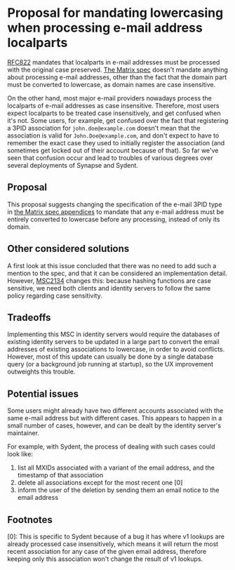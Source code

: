 # Proposal for mandating lowercasing when processing e-mail address localparts

[RFC822](https://tools.ietf.org/html/rfc822#section-3.4.7) mandates that
localparts in e-mail addresses must be processed with the original case
preserved. [The Matrix spec](https://matrix.org/docs/spec/appendices#pid-types)
doesn't mandate anything about processing e-mail addresses, other than the fact
that the domain part must be converted to lowercase, as domain names are case
insensitive.

On the other hand, most major e-mail providers nowadays process the localparts
of e-mail addresses as case insensitive. Therefore, most users expect localparts
to be treated case insensitively, and get confused when it's not. Some users,
for example, get confused over the fact that registering a 3PID association for
`john.doe@example.com` doesn't mean that the association is valid for
`John.Doe@example.com`, and don't expect to have to remember the exact
case they used to initially register the association (and sometimes get locked
out of their account because of that). So far we've seen that confusion occur
and lead to troubles of various degrees over several deployments of Synapse and
Sydent.

## Proposal

This proposal suggests changing the specification of the e-mail 3PID type in
[the Matrix spec appendices](https://matrix.org/docs/spec/appendices#pid-types)
to mandate that any e-mail address must be entirely converted to lowercase
before any processing, instead of only its domain.

## Other considered solutions

A first look at this issue concluded that there was no need to add such a
mention to the spec, and that it can be considered an implementation detail.
However, [MSC2134](https://github.com/matrix-org/matrix-doc/pull/2134) changes
this: because hashing functions are case sensitive, we need both clients and
identity servers to follow the same policy regarding case sensitivity.

## Tradeoffs

Implementing this MSC in identity servers would require the databases of
existing identity servers to be updated in a large part to convert the email
addresses of existing associations to lowercase, in order to avoid conflicts.
However, most of this update can usually be done by a single database query (or
a background job running at startup), so the UX improvement outweights this
trouble.

## Potential issues

Some users might already have two different accounts associated with the same
e-mail address but with different cases. This appears to happen in a small
number of cases, however, and can be dealt by the identity server's maintainer.

For example, with Sydent, the process of dealing with such cases could look
like:

1. list all MXIDs associated with a variant of the email address, and the
   timestamp of that association
2. delete all associations except for the most recent one [0]
3. inform the user of the deletion by sending them an email notice to the email
   address

## Footnotes

[0]: This is specific to Sydent because of a bug it has where v1 lookups are
already processed case insensitively, which means it will return the most recent
association for any case of the given email address, therefore keeping only this
association won't change the result of v1 lookups.
